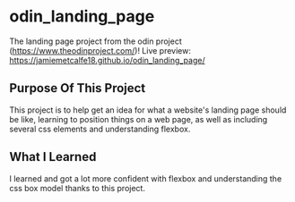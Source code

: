 # odin_landing_page
The landing page project from the odin project (https://www.theodinproject.com/)!
Live preview: https://jamiemetcalfe18.github.io/odin_landing_page/


## Purpose Of This Project
This project is to help get an idea for what a website's landing page should be like, learning to position things on a web page, as well as including several css elements and understanding flexbox.

## What I Learned
I learned and got a lot more confident with flexbox and understanding the css box model thanks to this project.
